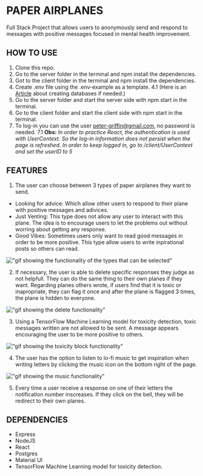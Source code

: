 # PAPER AIRPLANES

Full Stack Project that allows users to anonymously send and respond to messages with positive messages focused in mental health improvement.

## HOW TO USE

1. Clone this repo.
2. Go to the server folder in the terminal and npm install the dependencies.
3. Got to the client folder in the terminal and npm install the dependencies.
4. Create .env file using the .env-example as a template.
   4.1 (Here is an [Article](https://medium.com/coding-blocks/creating-user-database-and-adding-access-on-postgresql-8bfcd2f4a91e) about creating databases if needed.)
5. Go to the server folder and start the server side with npm start in the terminal.
6. Go to the client folder and start the client side with npm start in the terminal.
7. To log-in you can use the user peter-griffin@gmail.com, no password is needed.
   7.1 **Obs:** _In order to practice React, the authentication is used with UserContext. So the log-in information does not persist when the page is refreshed. In order to keep logged in, go to /client/UserContext and set the userID to 5_

## FEATURES

1. The user can choose between 3 types of paper airplanes they want to send.

- Looking for advice: Which allow other users to respond to their plane with positive messages and adivices.
- Just Venting: This type does not allow any user to interact with this plane. The idea is to encourage users to let the problems out without worring about getting any response.
- Good Vibes: Sometimes users only want to read good messages in order to be more positive. This type allow users to write inpirational posts so others can read.

!["gif showing the functionality of the types that can be selected"](https://github.com/JohnBorges52/paper-airplanes/blob/master/client/public/types%20demonstration.gif)

2. If necessary, the user is able to delete specific responses they judge as not helpfull. They can do the same thing to their own planes if they want. Regarding planes others wrote, if users find that it is toxic or inapropriate, they can flag it once and after the plane is flagged 3 times, the plane is hidden to everyone.

!["gif showing the delete functionality"](https://github.com/JohnBorges52/paper-airplanes/blob/master/client/public/delete%20function%20demo.gif)

3. Using a TensorFlow Machine Learning model for toxicity detection, toxic messages written are not allowed to be sent. A message appears encouraging the user to be more positive to others.

!["gif showing the toxicity block functionality"](https://github.com/JohnBorges52/paper-airplanes/blob/master/client/public/tensorFlow%20demo.gif)

4. The user has the option to listen to lo-fi music to get inspiration when writing letters by clicking the music icon on the bottom right of the page.

!["gif showing the music functionality"](https://github.com/JohnBorges52/paper-airplanes/blob/master/client/public/music%20function%20demo.gif)

5. Every time a user receive a response on one of their letters the notification number inscreases. If they click on the bell, they will be redirect to their own planes.

## DEPENDENCIES

- Express
- NodeJS
- React
- Postgres
- Material UI
- TensorFlow Machine Learning model for toxicity detection.
